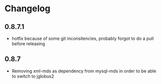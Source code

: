 Changelog
=========

0.8.7.1
-------

* hotfix because of some git inconsitencies, probably forgot to do a pull before releasing

0.8.7
-----

* Removing xml-mds as dependency from mysql-mds in order to be able to switch to jglobus2





